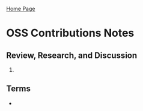 [Home Page](https://devaoc.github.io/reading-notes/)

# OSS Contributions Notes

## Review, Research, and Discussion

1.

## Terms

-
